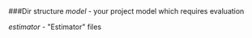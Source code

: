 ##

###Dir structure
*model* - your project model which requires evaluation

*estimator* - "Estimator" files